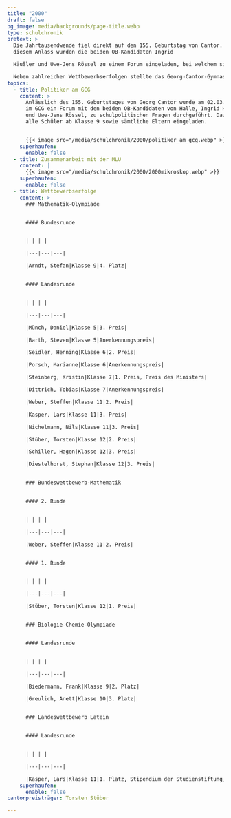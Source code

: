 ```yaml
---
title: "2000"
draft: false
bg_image: media/backgrounds/page-title.webp
type: schulchronik
pretext: >
  Die Jahrtausendwende fiel direkt auf den 155. Geburtstag von Cantor. Zu
  diesem Anlass wurden die beiden OB-Kandidaten Ingrid

  Häußler und Uwe-Jens Rössel zu einem Forum eingeladen, bei welchem sie Fragen zu sämtlichen schulpolitischen Themen von Schülern und Eltern beantworteten.  

  Neben zahlreichen Wettbewerbserfolgen stellte das Georg-Cantor-Gymnasium außerdem ein Projekt mit der MLU auf die Beine und man bastelte gemeinsam an einem Rastertunnelmikroskop.
topics:
  - title: Politiker am GCG
    content: >
      Anlässlich des 155. Geburtstages von Georg Cantor wurde am 02.03.2000
      im GCG ein Forum mit den beiden OB-Kandidaten von Halle, Ingrid Häußler
      und Uwe-Jens Rössel, zu schulpolitischen Fragen durchgeführt. Dazu wurden
      alle Schüler ab Klasse 9 sowie sämtliche Eltern eingeladen.


      {{< image src="/media/schulchronik/2000/politiker_am_gcg.webp" >}}
    superhaufen:
      enable: false
  - title: Zusammenarbeit mit der MLU
    content: |
      {{< image src="/media/schulchronik/2000/2000mikroskop.webp" >}}
    superhaufen:
      enable: false
  - title: Wettbewerbserfolge
    content: >
      ### Mathematik-Olympiade


      #### Bundesrunde


      | | | |

      |---|---|---|

      |Arndt, Stefan|Klasse 9|4. Platz|


      #### Landesrunde


      | | | |

      |---|---|---|

      |Münch, Daniel|Klasse 5|3. Preis|

      |Barth, Steven|Klasse 5|Anerkennungspreis|

      |Seidler, Henning|Klasse 6|2. Preis|

      |Porsch, Marianne|Klasse 6|Anerkennungspreis|

      |Steinberg, Kristin|Klasse 7|1. Preis, Preis des Ministers|

      |Dittrich, Tobias|Klasse 7|Anerkennungspreis|

      |Weber, Steffen|Klasse 11|2. Preis|

      |Kasper, Lars|Klasse 11|3. Preis|

      |Nichelmann, Nils|Klasse 11|3. Preis|

      |Stüber, Torsten|Klasse 12|2. Preis|

      |Schiller, Hagen|Klasse 12|3. Preis|

      |Diestelhorst, Stephan|Klasse 12|3. Preis|


      ### Bundeswettbewerb-Mathematik


      #### 2. Runde


      | | | |

      |---|---|---|

      |Weber, Steffen|Klasse 11|2. Preis|


      #### 1. Runde


      | | | |

      |---|---|---|

      |Stüber, Torsten|Klasse 12|1. Preis|


      ### Biologie-Chemie-Olympiade


      #### Landesrunde


      | | | |

      |---|---|---|

      |Biedermann, Frank|Klasse 9|2. Platz|

      |Greulich, Anett|Klasse 10|3. Platz|


      ### Landeswettbewerb Latein


      #### Landesrunde


      | | | |

      |---|---|---|

      |Kasper, Lars|Klasse 11|1. Platz, Stipendium der Studienstiftung, 1. Platz Bundeswettbewerb der Reisebüros zur Dokumentation von Studienreisen|
    superhaufen:
      enable: false
cantorpreisträger: Torsten Stüber

---
```

